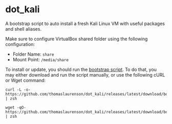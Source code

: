# dot_kali

A bootstrap script to auto install a fresh Kali Linux VM with useful packages and shell aliases.

Make sure to configure VirtualBox shared folder using the following configuration:

- Folder Name: `share`
- Mount Point: `/media/share`

To install or update, you should run the [bootstrap script](https://github.com/thomaslaurenson/dot_kali/blob/v0.1.0/bootstrap.sh). To do that, you may either download and run the script manually, or use the following cURL or Wget command:

```
curl -L -o- https://github.com/thomaslaurenson/dot_kali/releases/latest/download/bootstrap.sh | zsh
```

```
wget -qO- https://github.com/thomaslaurenson/dot_kali/releases/latest/download/bootstrap.sh | zsh
```
